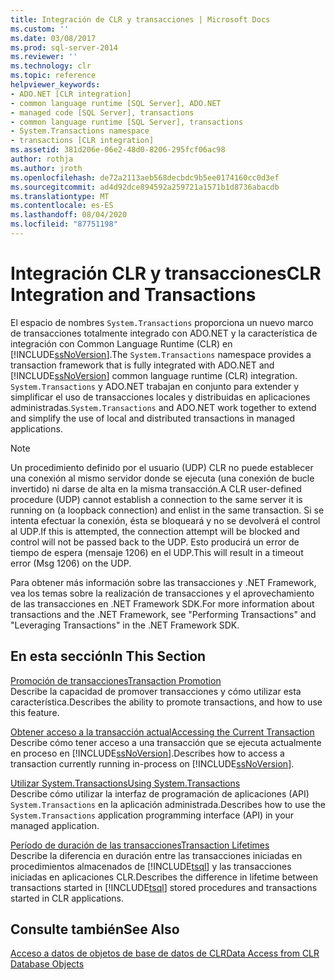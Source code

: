 ```yaml
---
title: Integración de CLR y transacciones | Microsoft Docs
ms.custom: ''
ms.date: 03/08/2017
ms.prod: sql-server-2014
ms.reviewer: ''
ms.technology: clr
ms.topic: reference
helpviewer_keywords:
- ADO.NET [CLR integration]
- common language runtime [SQL Server], ADO.NET
- managed code [SQL Server], transactions
- common language runtime [SQL Server], transactions
- System.Transactions namespace
- transactions [CLR integration]
ms.assetid: 381d206e-06e2-48d0-8206-295fcf06ac98
author: rothja
ms.author: jroth
ms.openlocfilehash: de72a2113aeb568decbdc9b5ee0174160cc0d3ef
ms.sourcegitcommit: ad4d92dce894592a259721a1571b1d8736abacdb
ms.translationtype: MT
ms.contentlocale: es-ES
ms.lasthandoff: 08/04/2020
ms.locfileid: "87751198"
---
```

# <a name="clr-integration-and-transactions"></a><span data-ttu-id="995a9-102">Integración CLR y transacciones</span><span class="sxs-lookup"><span data-stu-id="995a9-102">CLR Integration and Transactions</span></span>
  <span data-ttu-id="995a9-103">El espacio de nombres `System.Transactions` proporciona un nuevo marco de transacciones totalmente integrado con ADO.NET y la característica de integración con Common Language Runtime (CLR) en [!INCLUDE[ssNoVersion](../../includes/ssnoversion-md.md)].</span><span class="sxs-lookup"><span data-stu-id="995a9-103">The `System.Transactions` namespace provides a transaction framework that is fully integrated with ADO.NET and [!INCLUDE[ssNoVersion](../../includes/ssnoversion-md.md)] common language runtime (CLR) integration.</span></span> <span data-ttu-id="995a9-104">`System.Transactions` y ADO.NET trabajan en conjunto para extender y simplificar el uso de transacciones locales y distribuidas en aplicaciones administradas.</span><span class="sxs-lookup"><span data-stu-id="995a9-104">`System.Transactions` and ADO.NET work together to extend and simplify the use of local and distributed transactions in managed applications.</span></span>  
  
> [!NOTE]  
>  <span data-ttu-id="995a9-105">Un procedimiento definido por el usuario (UDP) CLR no puede establecer una conexión al mismo servidor donde se ejecuta (una conexión de bucle invertido) ni darse de alta en la misma transacción.</span><span class="sxs-lookup"><span data-stu-id="995a9-105">A CLR user-defined procedure (UDP) cannot establish a connection to the same server it is running on (a loopback connection) and enlist in the same transaction.</span></span> <span data-ttu-id="995a9-106">Si se intenta efectuar la conexión, ésta se bloqueará y no se devolverá el control al UDP.</span><span class="sxs-lookup"><span data-stu-id="995a9-106">If this is attempted, the connection attempt will be blocked and control will not be passed back to the UDP.</span></span> <span data-ttu-id="995a9-107">Esto producirá un error de tiempo de espera (mensaje 1206) en el UDP.</span><span class="sxs-lookup"><span data-stu-id="995a9-107">This will result in a timeout error (Msg 1206) on the UDP.</span></span>  
  
 <span data-ttu-id="995a9-108">Para obtener más información sobre las transacciones y .NET Framework, vea los temas sobre la realización de transacciones y el aprovechamiento de las transacciones en .NET Framework SDK.</span><span class="sxs-lookup"><span data-stu-id="995a9-108">For more information about transactions and the .NET Framework, see "Performing Transactions" and "Leveraging Transactions" in the .NET Framework SDK.</span></span>  
  
## <a name="in-this-section"></a><span data-ttu-id="995a9-109">En esta sección</span><span class="sxs-lookup"><span data-stu-id="995a9-109">In This Section</span></span>  
 [<span data-ttu-id="995a9-110">Promoción de transacciones</span><span class="sxs-lookup"><span data-stu-id="995a9-110">Transaction Promotion</span></span>](transaction-promotion.md)  
 <span data-ttu-id="995a9-111">Describe la capacidad de promover transacciones y cómo utilizar esta característica.</span><span class="sxs-lookup"><span data-stu-id="995a9-111">Describes the ability to promote transactions, and how to use this feature.</span></span>  
  
 [<span data-ttu-id="995a9-112">Obtener acceso a la transacción actual</span><span class="sxs-lookup"><span data-stu-id="995a9-112">Accessing the Current Transaction</span></span>](accessing-the-current-transaction.md)  
 <span data-ttu-id="995a9-113">Describe cómo tener acceso a una transacción que se ejecuta actualmente en proceso en [!INCLUDE[ssNoVersion](../../includes/ssnoversion-md.md)].</span><span class="sxs-lookup"><span data-stu-id="995a9-113">Describes how to access a transaction currently running in-process on [!INCLUDE[ssNoVersion](../../includes/ssnoversion-md.md)].</span></span>  
  
 [<span data-ttu-id="995a9-114">Utilizar System.Transactions</span><span class="sxs-lookup"><span data-stu-id="995a9-114">Using System.Transactions</span></span>](../native-client-ole-db-transactions/transactions.md)  
 <span data-ttu-id="995a9-115">Describe cómo utilizar la interfaz de programación de aplicaciones (API) `System.Transactions` en la aplicación administrada.</span><span class="sxs-lookup"><span data-stu-id="995a9-115">Describes how to use the `System.Transactions` application programming interface (API) in your managed application.</span></span>  
  
 [<span data-ttu-id="995a9-116">Período de duración de las transacciones</span><span class="sxs-lookup"><span data-stu-id="995a9-116">Transaction Lifetimes</span></span>](transaction-lifetimes.md)  
 <span data-ttu-id="995a9-117">Describe la diferencia en duración entre las transacciones iniciadas en procedimientos almacenados de [!INCLUDE[tsql](../../includes/tsql-md.md)] y las transacciones iniciadas en aplicaciones CLR.</span><span class="sxs-lookup"><span data-stu-id="995a9-117">Describes the difference in lifetime between transactions started in [!INCLUDE[tsql](../../includes/tsql-md.md)] stored procedures and transactions started in CLR applications.</span></span>  
  
## <a name="see-also"></a><span data-ttu-id="995a9-118">Consulte también</span><span class="sxs-lookup"><span data-stu-id="995a9-118">See Also</span></span>  
 [<span data-ttu-id="995a9-119">Acceso a datos de objetos de base de datos de CLR</span><span class="sxs-lookup"><span data-stu-id="995a9-119">Data Access from CLR Database Objects</span></span>](../clr-integration/data-access/data-access-from-clr-database-objects.md)  
  
  
